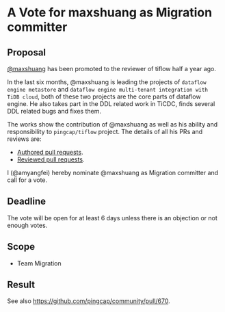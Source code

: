 # A Vote for maxshuang as Migration committer

## Proposal

[@maxshuang](https://github.com/maxshuang) has been promoted to the reviewer of tiflow half a year ago.

In the last six months, @maxshuang is leading the projects of `dataflow engine metastore` and `dataflow engine multi-tenant integration with TiDB cloud`, both of these two projects are the core parts of dataflow engine. He also takes part in the DDL related work in TiCDC, finds several DDL related bugs and fixes them.

The works show the contribution of @maxshuang as well as his ability and responsibility to `pingcap/tiflow` project. The details of all his PRs and reviews are:

* [Authored pull requests](https://github.com/pingcap/tiflow/pulls?q=is%3Apr+is%3Aclosed+author%3Amaxshuang).
* [Reviewed pull requests](https://github.com/pingcap/tiflow/pulls?q=is%3Apr+reviewed-by%3Amaxshuang).

I (@amyangfei) hereby nominate @maxshuang as Migration committer and call for a vote.

## Deadline

The vote will be open for at least 6 days unless there is an objection or not enough votes.

## Scope

* Team Migration

## Result


See also https://github.com/pingcap/community/pull/670.
